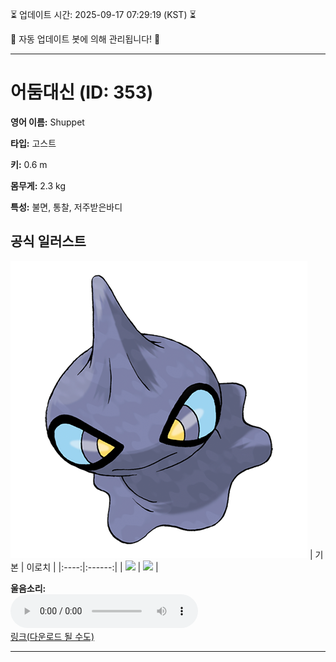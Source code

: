 
⏳ 업데이트 시간: 2025-09-17 07:29:19 (KST) ⏳

🤖 자동 업데이트 봇에 의해 관리됩니다! 🤖

---

# 어둠대신 (ID: 353)
**영어 이름:** Shuppet

**타입:** 고스트

**키:** 0.6 m

**몸무게:** 2.3 kg

**특성:** 불면, 통찰, 저주받은바디

## 공식 일러스트
![](https://raw.githubusercontent.com/PokeAPI/sprites/master/sprites/pokemon/other/official-artwork/353.png)
| 기본 | 이로치 |
|:----:|:------:|
| <img src="http://play.pokemonshowdown.com/sprites/ani/shuppet.gif" width="200"> | <img src="http://play.pokemonshowdown.com/sprites/ani-shiny/shuppet.gif" width="200"> |

**울음소리:**<br><audio controls src="https://raw.githubusercontent.com/PokeAPI/cries/main/cries/pokemon/latest/353.ogg"></audio><br> [링크(다운로드 될 수도)](https://raw.githubusercontent.com/PokeAPI/cries/main/cries/pokemon/latest/353.ogg)


---

